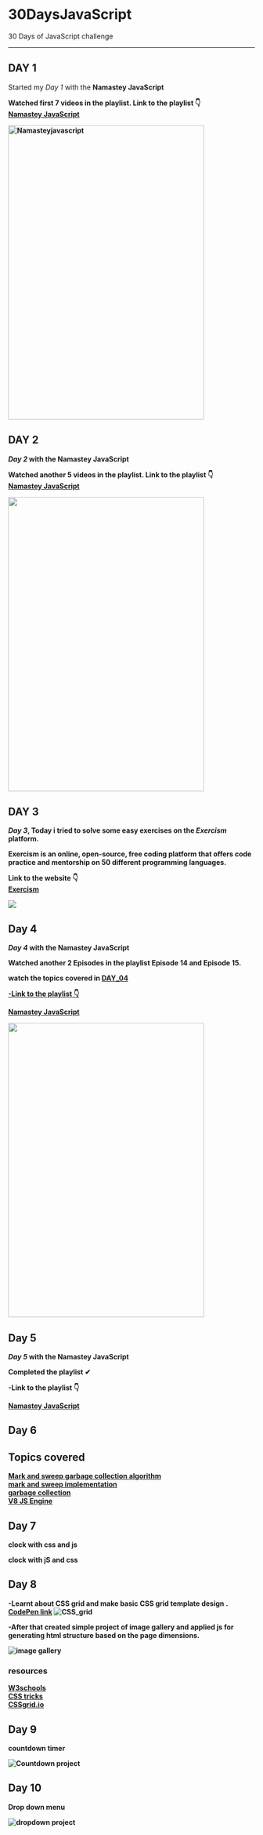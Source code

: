 # 30DaysJavaScript

30 Days of JavaScript challenge

<hr>

## DAY 1

Started my <i>Day 1</i> with the <b>Namastey JavaScript <b>

Watched first 7 videos in the playlist. Link to the playlist 👇 <br>
<a href="https://www.youtube.com/playlist?list=PLlasXeu85E9cQ32gLCvAvr9vNaUccPVNP" >Namastey JavaScript </a>

<img src="/DAY_01/assets/namsteJS.jpg" alt="Namasteyjavascript" width="400" height="600"></img>

## DAY 2

<i>Day 2</i> with the <b>Namastey JavaScript <b>

Watched another 5 videos in the playlist. Link to the playlist 👇 <br>
<a href="https://www.youtube.com/playlist?list=PLlasXeu85E9cQ32gLCvAvr9vNaUccPVNP" >Namastey JavaScript </a>

<img src="/DAY_02/Assets/namastejs2.jpg" width="400" height="600">
  
 ## DAY 3

<i>Day 3</i>, Today i tried to solve some easy exercises on the _Exercism_ platform.

 <p> Exercism is an online, open-source, free coding platform that offers code practice and mentorship on 50 different programming languages.</p>

Link to the website 👇 <br>
<a href="https://exercism.org/dashboard" >Exercism </a>

<img src="https://en.wikipedia.org/wiki/Exercism#/media/File:Exercism_Logo.png">

## Day 4

<i>Day 4</i> with the <b>Namastey JavaScript <b>

Watched another 2 Episodes in the playlist Episode 14 and Episode 15.

watch the topics covered in <a href="./DAY_04/DAY_04.md">DAY_04

-Link to the playlist 👇 <br>

<a href="https://www.youtube.com/playlist?list=PLlasXeu85E9cQ32gLCvAvr9vNaUccPVNP" >Namastey JavaScript </a>

<img src="/DAY_04/Assets/DAY_04.jpg" width="400" height="600">

## Day 5

<i>Day 5</i> with the <b>Namastey JavaScript <b>

Completed the playlist ✔

-Link to the playlist 👇 <br>

<a href="https://www.youtube.com/playlist?list=PLlasXeu85E9cQ32gLCvAvr9vNaUccPVNP" >Namastey JavaScript </a>

## Day 6

## Topics covered

<a href="https://developer.mozilla.org/en-US/docs/Web/JavaScript/Memory_Management"> Mark and sweep garbage collection algorithm</a>
<br>
<a href="https://gist.github.com/nitin42/4081f288f27cce79cde2bb38ebe70087"> mark and sweep implementation </a>
<br>
<a href="https://javascript.info/garbage-collection"> garbage collection </a>
<br>
<a href="https://blog.stackpath.com/v8-javascript-engine/"> V8 JS Engine </a>

## Day 7

<p>clock with css and js</p>

clock with jS and css

## Day 8

-Learnt about CSS grid and make basic CSS grid template design .
<br>
<a href="https://codepen.io/arpit0498/pen/eYRxWYm">CodePen link</a>
<img src="./DAY_08/images/cssGrid.gif" alt="CSS_grid">

<p>-After that created simple project of image gallery and applied js for generating html structure based on the page dimensions.</p>

<img src="./DAY_08/images/imageGallery.gif" alt="image gallery">
  
  ### resources
  <a href="https://www.w3schools.com/css/css_grid.asp">W3schools</a>
  <br>
    <a href="https://css-tricks.com/snippets/css/complete-guide-grid/">CSS tricks</a>
  <br>
    <a href="https://cssgrid.io/">CSSgrid.io</a>
  <br>
## Day 9
  
  countdown timer

<img src="./DAY_09/Assets/countDown.gif" alt="Countdown project">

## Day 10

Drop down menu

<img src="./Day_10/Assets/dropdown.gif" alt="dropdown project">
